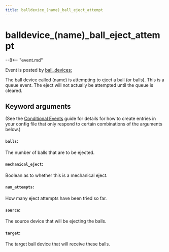 ```yaml
---
title: balldevice_(name)_ball_eject_attempt
---
```


# balldevice_(name)\_ball_eject_attempt


--8<-- "event.md"

Event is posted by [ball_devices:](../config/ball_devices.md)

The ball device called (name) is attempting to eject a ball (or
balls). This is a queue event. The eject will not actually be attempted
until the queue is cleared.

## Keyword arguments

(See the [Conditional Events](overview/conditional.md)
guide for details for how to create entries in your config file that
only respond to certain combinations of the arguments below.)

#### `balls`:

The number of balls that are to be ejected.

#### `mechanical_eject`:

Boolean as to whether this is a mechanical eject.

#### `num_attempts`:

How many eject attempts have been tried so far.

#### `source`:

The source device that will be ejecting the balls.

#### `target`:

The target ball device that will receive these balls.
